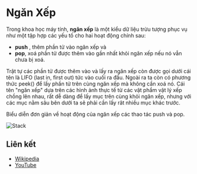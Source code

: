 # Ngăn Xếp

Trong khoa học máy tính, **ngăn xếp** là một kiểu dữ liệu trừu tượng phục vụ như một tập hợp các yếu tố cho hai hoạt động chính sau:
* **push** , thêm phần tử vào ngăn xếp và
* **pop**, xoá phần tử được thêm vào gần nhất khỏi ngăn xếp nếu nó vẫn chưa bị xoá.

Trật tự các phần tử được thêm vào và lấy ra ngăn xếp còn được gọi dưới cái tên là LIFO (last in, first out) tức vào cuối ra đầu. Ngoài ra ta còn có phương thức peek() để lấy phần tử trên cùng ngăn xếp mà không cần xoá nó. Cái tên "ngăn xếp" dựa trên các hình ảnh thực tế từ các vật phẩm vật lý xếp chồng lên nhau, rất dễ dàng để lấy mục trên cùng khỏi ngăn xếp, nhưng với các mục nằm sâu bên dưới ta sẽ phải cần lấy rât nhiều mục khác trước.

Biểu diễn đơn giản về hoạt động của ngăn xếp các thao tác push và pop.

![Stack](https://upload.wikimedia.org/wikipedia/commons/b/b4/Lifo_stack.png)

## Liên kết

- [Wikipedia](https://en.wikipedia.org/wiki/Stack_(abstract_data_type))
- [YouTube](https://www.youtube.com/watch?v=wjI1WNcIntg&list=PLLXdhg_r2hKA7DPDsunoDZ-Z769jWn4R8&index=3&)